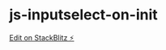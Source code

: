 # js-inputselect-on-init

[Edit on StackBlitz ⚡️](https://stackblitz.com/edit/js-inputselect-on-init)